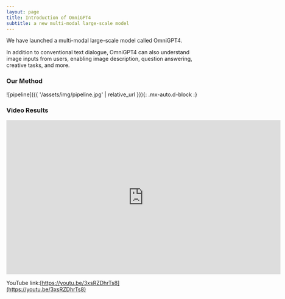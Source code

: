 ```yaml
---
layout: page
title: Introduction of OmniGPT4
subtitle: a new multi-modal large-scale model
---
```


We have launched a multi-modal large-scale model called OmniGPT4. 

In addition to conventional text dialogue, OmniGPT4 can also understand image inputs from users, enabling image description, question answering, creative tasks, and more. 

### Our Method

![pipeline]({{ '/assets/img/pipeline.jpg' | relative_url }}){: .mx-auto.d-block :}

### Video Results

<iframe width="720" height="405" src="https://www.youtube.com/embed/3xsRZDhrTs8" title="OmniGPT4" frameborder="0" allow="accelerometer; autoplay; clipboard-write; encrypted-media; gyroscope; picture-in-picture; web-share" allowfullscreen></iframe>

YouTube link:[https://youtu.be/3xsRZDhrTs8](https://youtu.be/3xsRZDhrTs8)
